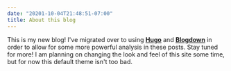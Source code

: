 ```yaml
---
date: "20201-10-04T21:48:51-07:00"
title: About this blog
---
```


This is my new blog! I've migrated over to using [**Hugo**](https://gohugo.io/) and [**Blogdown**](https://github.com/rstudio/blogdown) in order to allow for some more powerful analysis in these posts. Stay tuned for more!
I am planning on changing the look and feel of this site some time, but for now this default theme isn't too bad.

